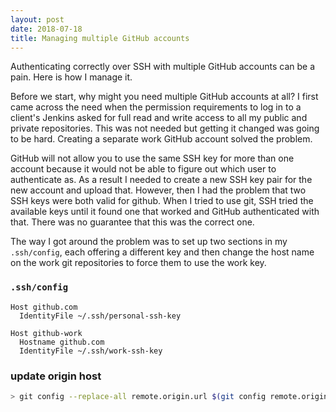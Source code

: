 ```yaml
---
layout: post
date: 2018-07-18
title: Managing multiple GitHub accounts
---
```

Authenticating correctly over SSH with multiple GitHub accounts can be a pain.
Here is how I manage it.

Before we start, why might you need multiple GitHub accounts at all? I
first came across the need when the permission requirements to log in to a
client's Jenkins asked for full read and write access to all my public and
private repositories. This was not needed but getting it changed was
going to be hard. Creating a separate work GitHub account solved the problem.

GitHub will not allow you to use the same SSH key for more than one account
because it would not be able to figure out which user to authenticate as.
As a result I needed to create a new SSH key pair for the new account and
upload that. However, then I had the problem that two SSH keys were both valid 
for github. When I tried to use git, SSH tried the available keys until it found
one that worked and GitHub authenticated with that. There was no guarantee that
this was the correct one.

The way I got around the problem was to set up two sections in my `.ssh/config`,
each offering a different key and then change the host name on the work git
repositories to force them to use the work key.

### `.ssh/config`
```
Host github.com
  IdentityFile ~/.ssh/personal-ssh-key

Host github-work
  Hostname github.com
  IdentityFile ~/.ssh/work-ssh-key
```

### update origin host
```bash
> git config --replace-all remote.origin.url $(git config remote.origin.url | sed 's/github.com/github-work/g')
```
